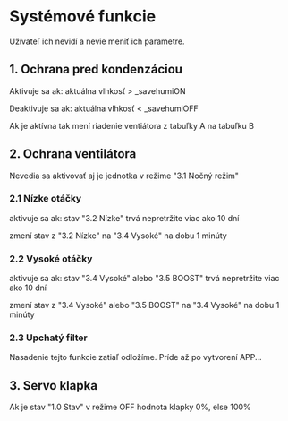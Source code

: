 # Systémové funkcie
Užívateľ ich nevidí a nevie meniť ich parametre. 

## 1. Ochrana pred kondenzáciou
Aktivuje sa ak:
aktuálna vlhkosť > _savehumiON

Deaktivuje sa ak:
aktuálna vlhkosť < _savehumiOFF

Ak je aktívna tak mení riadenie ventiátora z tabuľky A na tabuľku B


## 2. Ochrana ventilátora
Nevedia sa aktivovať aj je jednotka v režime "3.1 Nočný režim"

### 2.1 Nízke otáčky
aktivuje sa ak:
stav "3.2 Nízke" trvá nepretržite viac ako 10 dní

zmení stav z "3.2 Nízke" na "3.4 Vysoké" na dobu 1 minúty


### 2.2 Vysoké otáčky
aktivuje sa ak:
stav "3.4 Vysoké" alebo "3.5 BOOST" trvá nepretržite viac ako 10 dní

zmení stav z "3.4 Vysoké" alebo "3.5 BOOST" na "3.4 Vysoké" na dobu 1 minúty


### 2.3 Upchatý filter
Nasadenie tejto funkcie zatiaľ odložíme. Príde až po vytvorení APP...
## 3. Servo klapka
Ak je stav "1.0 Stav" v režime OFF hodnota klapky 0%, else 100%